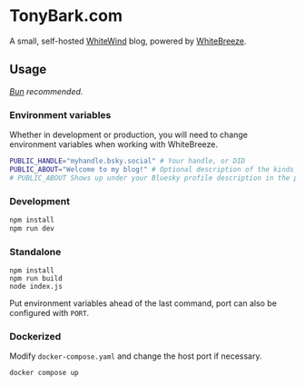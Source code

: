 # TonyBark.com

A small, self-hosted [WhiteWind](https://whtwnd.com/) blog, powered by [WhiteBreeze](https://github.com/hugeblank/whitebreeze).

## Usage

*[Bun](https://bun.sh/) recommended.*

### Environment variables

Whether in development or production, you will need to change environment variables when working with WhiteBreeze.

```sh
PUBLIC_HANDLE="myhandle.bsky.social" # Your handle, or DID
PUBLIC_ABOUT="Welcome to my blog!" # Optional description of the kinds of posts you'll be making, or a greeting.
# PUBLIC_ABOUT Shows up under your Bluesky profile description in the profile card.
```

### Development

```sh
npm install
npm run dev
```

### Standalone

```
npm install
npm run build
node index.js
```
Put environment variables ahead of the last command, port can also be configured with `PORT`.

### Dockerized

Modify `docker-compose.yaml` and change the host port if necessary.

```
docker compose up
```